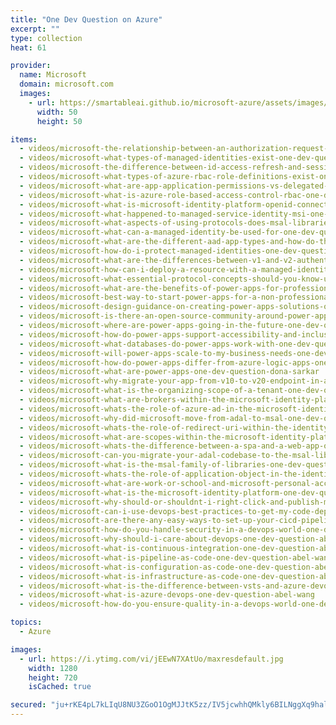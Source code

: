 ```yaml
---
title: "One Dev Question on Azure"
excerpt: ""
type: collection
heat: 61

provider:
  name: Microsoft
  domain: microsoft.com
  images:
    - url: https://smartableai.github.io/microsoft-azure/assets/images/organizations/microsoft.com-50x50.jpg
      width: 50
      height: 50

items:
  - videos/microsoft-the-relationship-between-an-authorization-request-and-tokens-one-dev-question-hirsch-singhal
  - videos/microsoft-what-types-of-managed-identities-exist-one-dev-question-arturo-lucatero
  - videos/microsoft-the-difference-between-id-access-refresh-and-session-tokens-one-dev-question-hirsch-singhal
  - videos/microsoft-what-types-of-azure-rbac-role-definitions-exist-one-dev-question-arturo-lucatero
  - videos/microsoft-what-are-app-application-permissions-vs-delegated-permissions-one-dev-question-hirsch-singhal
  - videos/microsoft-what-is-azure-role-based-access-control-rbac-one-dev-question-arturo-lucatero
  - videos/microsoft-what-is-microsoft-identity-platform-openid-connect-certified-one-dev-question-hirsch-singhal
  - videos/microsoft-what-happened-to-managed-service-identity-msi-one-dev-question-arturo-lucatero
  - videos/microsoft-what-aspects-of-using-protocols-does-msal-libraries-make-easier-one-dev-question-hirsch-singhal
  - videos/microsoft-what-can-a-managed-identity-be-used-for-one-dev-question-arturo-lucatero
  - videos/microsoft-what-are-the-different-aad-app-types-and-how-do-they-compare-one-dev-question-hirsch-singhal
  - videos/microsoft-how-do-i-protect-managed-identities-one-dev-question-arturo-lucatero
  - videos/microsoft-what-are-the-differences-between-v1-and-v2-authentication-one-dev-question-hirsch-singhal
  - videos/microsoft-how-can-i-deploy-a-resource-with-a-managed-identity-one-dev-question-arturo-lucatero
  - videos/microsoft-what-essential-protocol-concepts-should-you-know-using-msal-one-dev-question-hirsch-singhal
  - videos/microsoft-what-are-the-benefits-of-power-apps-for-professional-developers-one-dev-question-dona-sarkar
  - videos/microsoft-best-way-to-start-power-apps-for-a-non-professional-developer-one-dev-question-dona-sarkar
  - videos/microsoft-design-guidance-on-creating-power-apps-solutions-one-dev-question-dona-sarkar
  - videos/microsoft-is-there-an-open-source-community-around-power-apps-one-dev-question-dona-sarkar
  - videos/microsoft-where-are-power-apps-going-in-the-future-one-dev-question-dona-sarkar
  - videos/microsoft-how-do-power-apps-support-accessibility-and-inclusiveness-one-dev-question-dona-sarkar
  - videos/microsoft-what-databases-do-power-apps-work-with-one-dev-question-dona-sarkar
  - videos/microsoft-will-power-apps-scale-to-my-business-needs-one-dev-question-dona-sarkar
  - videos/microsoft-how-do-power-apps-differ-from-azure-logic-apps-one-dev-question-dona-sarkar
  - videos/microsoft-what-are-power-apps-one-dev-question-dona-sarkar
  - videos/microsoft-why-migrate-your-app-from-v10-to-v20-endpoint-in-azure-ad-one-dev-question-jean-marc-prieur
  - videos/microsoft-what-is-the-organizing-scope-of-a-tenant-one-dev-question-jean-marc-prieur
  - videos/microsoft-what-are-brokers-within-the-microsoft-identity-platform-one-dev-question-jean-marc-prieur
  - videos/microsoft-whats-the-role-of-azure-ad-in-the-microsoft-identity-platform-one-dev-question-jean-marc-prieur
  - videos/microsoft-why-did-microsoft-move-from-adal-to-msal-one-dev-question-jean-marc-prieur
  - videos/microsoft-whats-the-role-of-redirect-uri-within-the-identity-platform-one-dev-question-jean-marc-prieur
  - videos/microsoft-what-are-scopes-within-the-microsoft-identity-platform-one-dev-question-jean-marc-prieur
  - videos/microsoft-whats-the-difference-between-a-spa-and-a-web-app-one-dev-question-jean-marc-prieur
  - videos/microsoft-can-you-migrate-your-adal-codebase-to-the-msal-libraries-one-dev-question-jean-marc-prieur
  - videos/microsoft-what-is-the-msal-family-of-libraries-one-dev-question-jean-marc-prieur
  - videos/microsoft-whats-the-role-of-application-object-in-the-identity-platform-one-dev-question-jean-marc-prieur
  - videos/microsoft-what-are-work-or-school-and-microsoft-personal-accounts-one-dev-question-jean-marc-prieur
  - videos/microsoft-what-is-the-microsoft-identity-platform-one-dev-question-jean-marc-prieur
  - videos/microsoft-why-should-or-shouldnt-i-right-click-and-publish-my-apps-to-azure-one-dev-question-abel-wang
  - videos/microsoft-can-i-use-devops-best-practices-to-get-my-code-deployed-to-azure-one-dev-question-abel-wang
  - videos/microsoft-are-there-any-easy-ways-to-set-up-your-cicd-pipelines-into-azure-one-dev-question-abel-wang
  - videos/microsoft-how-do-you-handle-security-in-a-devops-world-one-dev-question-abel-wang
  - videos/microsoft-why-should-i-care-about-devops-one-dev-question-abel-wang
  - videos/microsoft-what-is-continuous-integration-one-dev-question-abel-wang
  - videos/microsoft-what-is-pipeline-as-code-one-dev-question-abel-wang
  - videos/microsoft-what-is-configuration-as-code-one-dev-question-abel-wang
  - videos/microsoft-what-is-infrastructure-as-code-one-dev-question-abel-wang
  - videos/microsoft-what-is-the-difference-between-vsts-and-azure-devops-one-dev-question-abel-wang
  - videos/microsoft-what-is-azure-devops-one-dev-question-abel-wang
  - videos/microsoft-how-do-you-ensure-quality-in-a-devops-world-one-dev-question-abel-wang

topics:
  - Azure

images:
  - url: https://i.ytimg.com/vi/jEEwN7XAtUo/maxresdefault.jpg
    width: 1280
    height: 720
    isCached: true

secured: "ju+rKE4pL7kLIqU8NU3ZGoO1OgMJJtK5zz/IV5jcwhhQMkly6BILNggXq9halUw3V980b1ip+KWNG9Tv1Gqdh20YPhfDYzh2wV/zyvgmWxjFLlUzYBhmDCuZzsTcfY77IoTH0EHmSKuXb7b4fTLydKKoamm+kciwZ6KfTTUJiIPho4ZPliHMF1sD+CBn+cSmafDGkxORsx8Wt50D6TwkytgjlY0TuIyLSkP6b5ilp1j3yC+k9JHgtzQBEtDsDPBvxtO+WZJ+g7l//cMGw//Rxi5FJSRvqGbQnertCLL5LI2bgtYnmycK6GzbNcucP8J3rusoyYo4aBLZpfS9P/Ptn9IcqTC7HrFDG5noIci9n8Q=;fzR6r0W5oKr5rKfYPFqCbg=="
---
```


